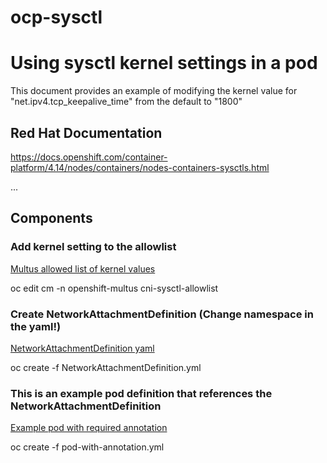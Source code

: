 # ocp-sysctl
# Using sysctl kernel settings in a pod
This document provides an example of modifying the kernel value for "net.ipv4.tcp_keepalive_time" from the default to "1800"

## Red Hat Documentation
https://docs.openshift.com/container-platform/4.14/nodes/containers/nodes-containers-sysctls.html

...
## Components

### Add kernel setting to the allowlist
[Multus allowed list of kernel values](cm-cni-sysctl-allowlist.yml)

oc edit cm -n openshift-multus cni-sysctl-allowlist 

### Create NetworkAttachmentDefinition (Change namespace in the yaml!)
[NetworkAttachmentDefinition yaml](NetworkAttachmentDefinition.yml)

oc create -f NetworkAttachmentDefinition.yml 

### This is an example pod definition that references the NetworkAttachmentDefinition
[Example pod with required annotation](pod-with-annotation.yml)

oc create -f pod-with-annotation.yml

